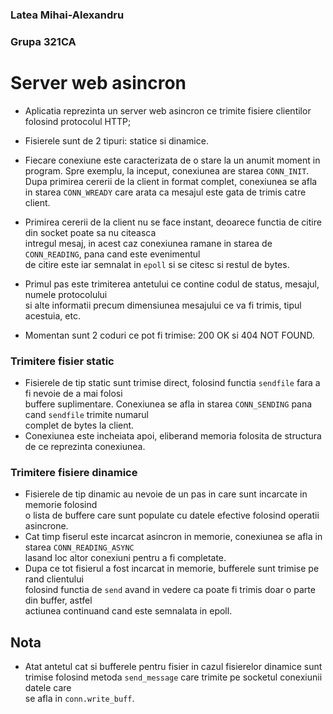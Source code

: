 ### Latea Mihai-Alexandru
### Grupa 321CA

# Server web asincron

* Aplicatia reprezinta un server web asincron ce trimite fisiere clientilor
folosind protocolul HTTP;
* Fisierele sunt de 2 tipuri: statice si dinamice.

* Fiecare conexiune este caracterizata de o stare la un anumit moment in program.
Spre exemplu, la inceput, conexiunea are starea ```CONN_INIT```.\
Dupa primirea cererii de la client in format complet, conexiunea se afla in starea ```CONN_WREADY```
care arata ca mesajul este gata de trimis catre client.

* Primirea cererii de la client nu se face instant, deoarece functia de citire din socket poate sa nu citeasca\
intregul mesaj, in acest caz conexiunea ramane in starea de ```CONN_READING```, pana cand este evenimentul\
de citire este iar semnalat in ```epoll``` si se citesc si restul de bytes.

* Primul pas este trimiterea antetului ce contine codul de status, mesajul, numele protocolului\
si alte informatii precum dimensiunea mesajului ce va fi trimis, tipul acestuia, etc.

* Momentan sunt 2 coduri ce pot fi trimise: 200 OK si 404 NOT FOUND. 

### Trimitere fisier static

* Fisierele de tip static sunt trimise direct, folosind functia ```sendfile``` fara a fi nevoie de a mai folosi\
buffere suplimentare. Conexiunea se afla in starea ```CONN_SENDING``` pana cand ```sendfile``` trimite numarul\
complet de bytes la client.
* Conexiunea este incheiata apoi, eliberand memoria folosita de structura de ce reprezinta conexiunea.

### Trimitere fisiere dinamice

* Fisierele de tip dinamic au nevoie de un pas in care sunt incarcate in memorie folosind\
o lista de buffere care sunt populate cu datele efective folosind operatii asincrone. 
* Cat timp fiserul este incarcat asincron in memorie, conexiunea se afla in starea ```CONN_READING_ASYNC```\
lasand loc altor conexiuni pentru a fi completate.
* Dupa ce tot fisierul a fost incarcat in memorie, bufferele sunt trimise pe rand clientului\
folosind functia de ```send``` avand in vedere ca poate fi trimis doar o parte din buffer, astfel\
actiunea continuand cand este semnalata in epoll.

## Nota
* Atat antetul cat si bufferele pentru fisier in cazul fisierelor dinamice sunt\
trimise folosind metoda ```send_message``` care trimite pe socketul conexiunii datele care\
se afla in ```conn.write_buff```.
